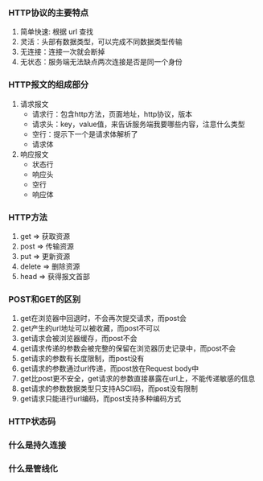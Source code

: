 ### HTTP协议的主要特点
1. 简单快速: 根据 url 查找
2. 灵活：头部有数据类型，可以完成不同数据类型传输
3. 无连接：连接一次就会断掉
4. 无状态：服务端无法缺点两次连接是否是同一个身份

### HTTP报文的组成部分
1. 请求报文
    - 请求行：包含http方法，页面地址，http协议，版本
    - 请求头：key，value值，来告诉服务端我要哪些内容，注意什么类型
    - 空行：提示下一个是请求体解析了
    - 请求体
2. 响应报文
    - 状态行   
    - 响应头
    - 空行
    - 响应体

### HTTP方法
1. get => 获取资源
2. post => 传输资源
3. put => 更新资源
4. delete => 删除资源
5. head => 获得报文首部

### POST和GET的区别
1. get在浏览器中回退时，不会再次提交请求，而post会
2. get产生的url地址可以被收藏，而post不可以
3. get请求会被浏览器缓存，而post不会
4. get请求传递的参数会被完整的保留在浏览器历史记录中，而post不会
5. get请求的参数有长度限制，而post没有
6. get请求的参数通过url传递，而post放在Request body中
7. get比post更不安全，get请求的参数直接暴露在url上，不能传递敏感的信息
8. get请求的参数数据类型只支持ASCII码，而post没有限制
9. get请求只能进行url编码，而post支持多种编码方式

### HTTP状态码


### 什么是持久连接


### 什么是管线化




